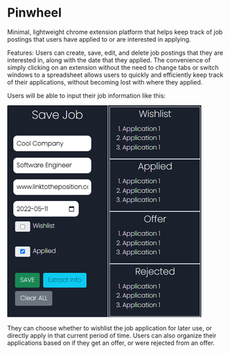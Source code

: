 # Pinwheel

Minimal, lightweight chrome extension platform that helps keep track of job postings that users have applied to or are interested in applying. 

Features: Users can create, save, edit, and delete job postings that they are interested in, along with the date that they applied. The convenience of simply clicking on an extension without the need to change tabs or switch windows to a spreadsheet allows users to quickly and efficiently keep track of their applications, without becoming lost with where they applied.

Users will be able to input their job information like this:

![](pinwheel-readme.png)

They can choose whether to wishlist the job application for later use, or directly apply in that current period of time. Users can also organize their applications based on if they get an offer, or were rejected from an offer.
